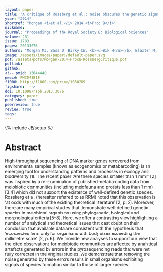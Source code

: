 ```yaml
---
layout: paper
title: "A critique of Rossberg et al.: noise obscures the genetic signal of meiobiotal ecospecies in ecogenomic datasets"
year: "2014"
shortref: "Morgan <i>et al.</i> 2014 <i>Proc B</i>"
nickname: 
journal: "Proceedings of the Royal Society B: Biological Sciences"
volume: 281
issue: 1783
pages: 20133076
authors: "Morgan MJ, Bass D, Birky CW, <b><u>Bik H</u></b>, Blaxter M, Crisp MD, Derycke S, Fitch D, Fontaneto D, Hardy CM, King AJ, Kiontke KC, Moens T, Pawlowski JW, Porazinska D, Tang CQ, Thomas WK, Yeates DK, Creer S"
image: /assets/images/papers/default-paper.svg
pdf: /assets/pdfs/Morgan-2014-ProcB-RossbergCritique.pdf
pdflink:
github: 
<!-- pmid: 15644440
pmcid: PMC545518
f1000: http://f1000.com/prime/1030269
figshare:  -->
doi: 10.1098/rspb.2013.3076
category: paper
published: true
peerreview: true
review: true
tags: 
---
```

{% include JB/setup %}

# Abstract

High-throughput sequencing of DNA marker genes recovered from environmental samples (known as ecogenomics or metabarcoding) is an emerging tool for understanding patterns and processes in ecology and biodiversity [1]. The recent paper ‘Are there species smaller than 1 mm?’ [2] was inspired by a re-examination of published metabarcoding data from meiobiotic communities (including meiofauna and protists less than 1 mm) [3,4] which did not support the existence of well-defined genetic species. Rossberg et al. (hereafter referred to as RRM) noted that this observation is ‘at odds with much of the existing theoretical literature’ [2, p. 2]. Moreover, there are many empirical studies that demonstrate well-defined genetic species in meiobiotal organisms using phylogenetic, biological and morphological criteria [5–8]. Here, we offer a contrasting view highlighting a number of analytical and theoretical issues that cast doubt on their conclusion that available data are consistent with the hypothesis that ‘ecospecies form only for organisms with body sizes exceeding the millimetre scale’ [2, p. 6]. We provide new analyses to support our view that the cited observations for meiobiotic communities are affected by analytical artefacts generated by errors in the pyrosequencing reads that were not fully corrected in the original studies. We demonstrate that removing the noise generated by these errors results in small organisms exhibiting signals of species formation similar to those of larger species.